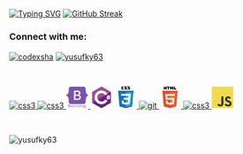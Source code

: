 [![Typing SVG](https://readme-typing-svg.herokuapp.com?font=Chakra+Petch&color=%23F70000&size=100&center=true&vCenter=true&width=1920&height=150&lines=FRONT+-+END++DEVELOPER)](https://git.io/typing-svg)
[![GitHub Streak](http://github-readme-streak-stats.herokuapp.com?user=yusufky63&theme=highcontrast&hide_border=true&date_format=M%20j%5B%2C%20Y%5D&dates=DD2727&fire=DD2727&ring=DD2727)](https://git.io/streak-stats)


<h3 align="left">Connect with me:</h3>
<p align="left">
<a href="https://twitter.com/codexsha" target="blank"><img align="center" src="https://raw.githubusercontent.com/rahuldkjain/github-profile-readme-generator/master/src/images/icons/Social/twitter.svg" alt="codexsha" height="30" width="40" /></a>
<a href="https://linkedin.com/in/yusufky63" target="blank"><img align="center" src="https://raw.githubusercontent.com/rahuldkjain/github-profile-readme-generator/master/src/images/icons/Social/linked-in-alt.svg" alt="yusufky63" height="30" width="40" /></a>

</p>
<br>


<p align="left">
 <a href="https://reactjs.org" target="_blank" rel="noreferrer">
 <img src="https://cdn.worldvectorlogo.com/logos/react-2.svg" alt="css3" width="40" height="40"/> </a>
  <a href="https://tailwindcss.com/" target="_blank" rel="noreferrer">
 <img src="https://tailwindcss.com/_next/static/media/tailwindcss-mark.79614a5f61617ba49a0891494521226b.svg" alt="css3" width="40" height="40"/> </a>  <a href="https://getbootstrap.com" target="_blank" rel="noreferrer"> <img src="https://raw.githubusercontent.com/devicons/devicon/master/icons/bootstrap/bootstrap-plain-wordmark.svg" alt="bootstrap" width="40" height="40"/> </a>
 <a shref="https://www.w3schools.com/cs/" target="_blank" rel="noreferrer">
 <img src="https://raw.githubusercontent.com/devicons/devicon/master/icons/csharp/csharp-original.svg" alt="csharp" width="40" height="40"/> 
 </a>
 <a href="https://www.w3schools.com/css/" target="_blank" rel="noreferrer">
 <img src="https://raw.githubusercontent.com/devicons/devicon/master/icons/css3/css3-original-wordmark.svg" alt="css3" width="40" height="40"/> </a> <a href="https://git-scm.com/" target="_blank" rel="noreferrer"> 
<img src="https://www.vectorlogo.zone/logos/git-scm/git-scm-icon.svg" alt="git" width="40" height="40"/> </a>
 <a href="https://www.w3.org/html/" target="_blank" rel="noreferrer"> <img src="https://raw.githubusercontent.com/devicons/devicon/master/icons/html5/html5-original-wordmark.svg" alt="html5" width="40" height="40"/> </a>
 <a href="https://firebase.google.com/" target="_blank" rel="noreferrer">
 <img src="https://www.vectorlogo.zone/logos/firebase/firebase-icon.svg" alt="css3" width="40" height="40"/> </a> <a href="https://developer.mozilla.org/en-US/docs/Web/JavaScript" target="_blank" rel="noreferrer"> <img src="https://raw.githubusercontent.com/devicons/devicon/master/icons/javascript/javascript-original.svg" alt="javascript" width="40" height="40"/> </a> </p>


<br>


<p><img align="left" src="https://github-readme-stats.vercel.app/api/top-langs?username=yusufky63&show_icons=true&locale=en&layout=compact" alt="yusufky63" /></p>
